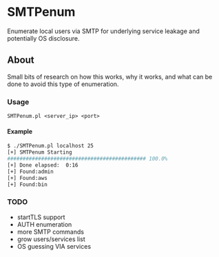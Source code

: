 # SMTPenum

Enumerate local users via SMTP for underlying service leakage and potentially OS disclosure.

## About

Small bits of research on how this works, why it works, and what can be done to avoid this type of enumeration.

### Usage

`SMTPenum.pl <server_ip> <port>`

#### Example

```sh
$ ./SMTPenum.pl localhost 25
[+] SMTPenum Starting
############################################# 100.0%
[+] Done elapsed:  0:16
[+] Found:admin
[+] Found:aws
[+] Found:bin
```

### TODO
- startTLS support
- AUTH enumeration
- more SMTP commands
- grow users/services list
- OS guessing VIA services
